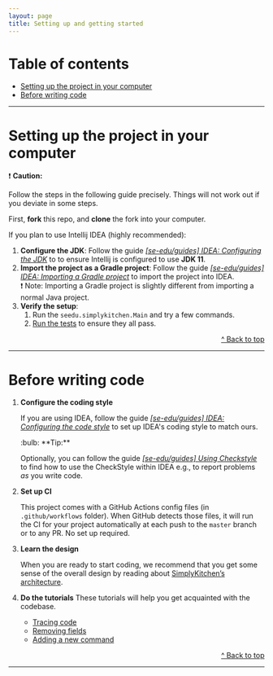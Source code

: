 ```yaml
---
layout: page
title: Setting up and getting started
---
```


# Table of contents

* [Setting up the project in your computer](#setting-up-the-project-in-your-computer)
* [Before writing code](#before-writing-code)

--------------------------------------------------------------------------------------------------------------------

# Setting up the project in your computer

<div markdown="span" class="alert alert-warning">

:exclamation: **Caution:**

Follow the steps in the following guide precisely. Things will not work out if you deviate in some steps.

</div>

First, **fork** this repo, and **clone** the fork into your computer.

If you plan to use Intellij IDEA (highly recommended):

1. **Configure the JDK**: Follow the guide [_[se-edu/guides] IDEA: Configuring the JDK_](https://se-education.org/guides/tutorials/intellijJdk.html) to to ensure Intellij is configured to use **JDK 11**.
1. **Import the project as a Gradle project**: Follow the guide [_[se-edu/guides] IDEA: Importing a Gradle project_](https://se-education.org/guides/tutorials/intellijImportGradleProject.html) to import the project into IDEA.<br>
   :exclamation: Note: Importing a Gradle project is slightly different from importing a normal Java project.
1. **Verify the setup**:
   1. Run the `seedu.simplykitchen.Main` and try a few commands.
   1. [Run the tests](Testing.md) to ensure they all pass.

<div style="text-align: right"><a href="https://ay2021s1-cs2103t-f13-4.github.io/tp/SettingUp.html#">^ Back to top</a></div>

--------------------------------------------------------------------------------------------------------------------

# Before writing code

1. **Configure the coding style**

   If you are using IDEA, follow the guide [_[se-edu/guides] IDEA: Configuring the code style_](https://se-education.org/guides/tutorials/checkstyle.html) to set up IDEA's coding style to match ours.

   <div markdown="span" class="alert alert-primary">:bulb: **Tip:**

   Optionally, you can follow the guide [_[se-edu/guides] Using Checkstyle_](https://se-education.org/guides/tutorials/checkstyle.html) to find how to use the CheckStyle within IDEA e.g., to report problems _as_ you write code.
   
   </div>

1. **Set up CI**

   This project comes with a GitHub Actions config files (in `.github/workflows` folder). When GitHub detects those files, it will run the CI for your project automatically at each push to the `master` branch or to any PR. No set up required.

1. **Learn the design**

   When you are ready to start coding, we recommend that you get some sense of the overall design by reading about [SimplyKitchen’s architecture](DeveloperGuide.md#architecture).

1. **Do the tutorials**
   These tutorials will help you get acquainted with the codebase.

   * [Tracing code](tutorials/TracingCode.md)
   * [Removing fields](tutorials/RemovingFields.md)
   * [Adding a new command](tutorials/AddRemark.md)

<div style="text-align: right"><a href="https://ay2021s1-cs2103t-f13-4.github.io/tp/SettingUp.html#">^ Back to top</a></div>

--------------------------------------------------------------------------------------------------------------------
